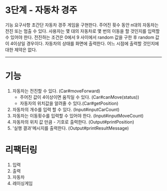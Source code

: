 # 3단계 - 자동차 경주
기능 요구사항
초간단 자동차 경주 게임을 구현한다.
주어진 횟수 동안 n대의 자동차는 전진 또는 멈출 수 있다.
사용자는 몇 대의 자동차로 몇 번의 이동을 할 것인지를 입력할 수 있어야 한다.
전진하는 조건은 0에서 9 사이에서 random 값을 구한 후 random 값이 4이상일 경우이다.
자동차의 상태를 화면에 출력한다. 어느 시점에 출력할 것인지에 대한 제약은 없다.

---
# 기능
1. 자동차는 전진할 수 있다. (Car#moveForward)
   - 주어진 값이 4이상이면 움직일 수 있다. (Car#canMove(status))
   - 자동자의 위치값을 알려줄 수 있다.(Car#getPosition)
2. 자동차의 개수를 입력 할 수 있다. (Input#inputCarCount) 
3. 자동차는 이동횟수를 입력할 수 있어야 한다. (Input#inputMoveCount) 
4. 자동차의 위치 값 만큼 - 기호로 출력한다. (Output#printPosition)
5. '실행 결과'메시지를 출력한다. (Output#printResultMessage)

# 리팩터링
1. 입력
2. 출력
3. 자동차
4. 레이싱게임